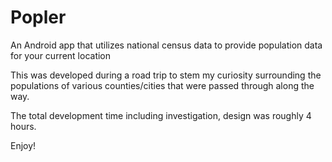 # Popler
An Android app that utilizes national census data to provide population data for your current location

This was developed during a road trip to stem my curiosity surrounding the populations of various counties/cities that were passed through along the way.

The total development time including investigation, design was roughly 4 hours.

Enjoy!
